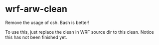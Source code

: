 # wrf-arw-clean
Remove the usage of csh. Bash is better!

To use this, just replace the clean in WRF source dir to this clean. Notice this has not been finished yet.

